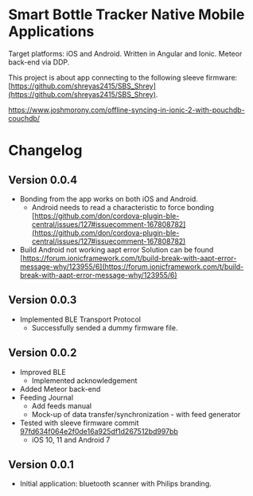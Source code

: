 # Smart Bottle Tracker Native Mobile Applications
Target platforms: iOS and Android.
Written in Angular and Ionic. Meteor back-end via DDP.

This project is about app connecting to the following sleeve firmware: [https://github.com/shreyas2415/SBS_Shrey](https://github.com/shreyas2415/SBS_Shrey).

https://www.joshmorony.com/offline-syncing-in-ionic-2-with-pouchdb-couchdb/

# Changelog
## Version 0.0.4
*   Bonding from the app works on both iOS and Android.
    * Android needs to read a characteristic to force bonding [https://github.com/don/cordova-plugin-ble-central/issues/127#issuecomment-167808782](https://github.com/don/cordova-plugin-ble-central/issues/127#issuecomment-167808782)
*   Build Android not working aapt error
    Solution can be found [https://forum.ionicframework.com/t/build-break-with-aapt-error-message-why/123955/6](https://forum.ionicframework.com/t/build-break-with-aapt-error-message-why/123955/6)

## Version 0.0.3
*   Implemented BLE Transport Protocol
    *   Successfully sended a dummy firmware file.

## Version 0.0.2
*   Improved BLE
    *   Implemented acknowledgement
*   Added Meteor back-end
*   Feeding Journal
    *   Add feeds manual
    *   Mock-up of data transfer/synchronization - with feed generator
*   Tested with sleeve firmware commit [97fd634f064e2f0de16a925df1d267512bd997bb](https://github.com/shreyas2415/SBS_Shrey/tree/97fd634f064e2f0de16a925df1d267512bd997bb)
    *   iOS 10, 11 and Android 7 

## Version 0.0.1
*   Initial application: bluetooth scanner with Philips branding.